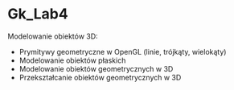 # Gk_Lab4

Modelowanie obiektów 3D:
* Prymitywy geometryczne w OpenGL (linie, trójkąty, wielokąty)
* Modelowanie obiektów płaskich
* Modelowanie obiektów geometrycznych w 3D
* Przekształcanie obiektów geometrycznych w 3D
